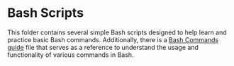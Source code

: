 # Bash Scripts
This folder contains several simple Bash scripts designed to help learn and practice basic Bash commands. Additionally, there is a [Bash Commands guide](Bash_commands_guide.md) file that serves as a reference to understand the usage and functionality of various commands in Bash.